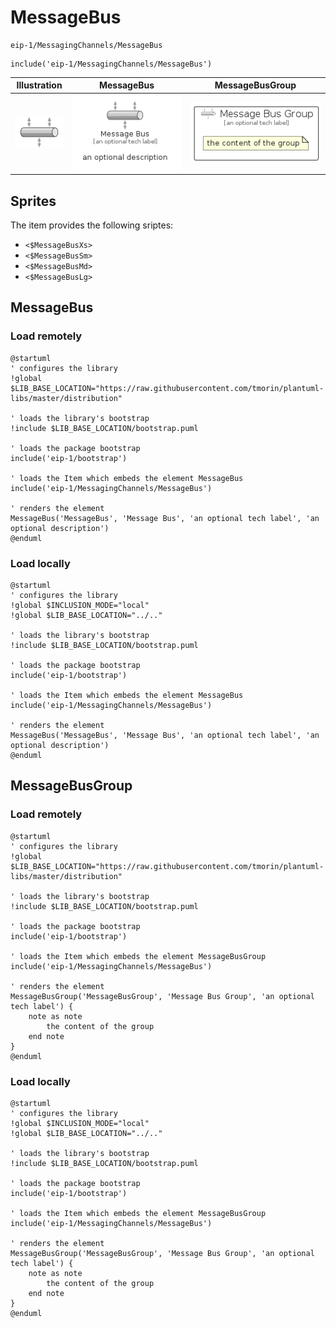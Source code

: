 # MessageBus


```text
eip-1/MessagingChannels/MessageBus
```

```text
include('eip-1/MessagingChannels/MessageBus')
```



| Illustration | MessageBus | MessageBusGroup |
| :---: | :---: | :---: |
| ![illustration for Illustration](../../eip-1/MessagingChannels/MessageBus.png) | ![illustration for MessageBus](../../eip-1/MessagingChannels/MessageBus.Local.png) | ![illustration for MessageBusGroup](../../eip-1/MessagingChannels/MessageBusGroup.Local.png) |



## Sprites
The item provides the following sriptes:

- `<$MessageBusXs>`
- `<$MessageBusSm>`
- `<$MessageBusMd>`
- `<$MessageBusLg>`





## MessageBus

### Load remotely
```plantuml
@startuml
' configures the library
!global $LIB_BASE_LOCATION="https://raw.githubusercontent.com/tmorin/plantuml-libs/master/distribution"

' loads the library's bootstrap
!include $LIB_BASE_LOCATION/bootstrap.puml

' loads the package bootstrap
include('eip-1/bootstrap')

' loads the Item which embeds the element MessageBus
include('eip-1/MessagingChannels/MessageBus')

' renders the element
MessageBus('MessageBus', 'Message Bus', 'an optional tech label', 'an optional description')
@enduml
```

### Load locally
```plantuml
@startuml
' configures the library
!global $INCLUSION_MODE="local"
!global $LIB_BASE_LOCATION="../.."

' loads the library's bootstrap
!include $LIB_BASE_LOCATION/bootstrap.puml

' loads the package bootstrap
include('eip-1/bootstrap')

' loads the Item which embeds the element MessageBus
include('eip-1/MessagingChannels/MessageBus')

' renders the element
MessageBus('MessageBus', 'Message Bus', 'an optional tech label', 'an optional description')
@enduml
```

## MessageBusGroup

### Load remotely
```plantuml
@startuml
' configures the library
!global $LIB_BASE_LOCATION="https://raw.githubusercontent.com/tmorin/plantuml-libs/master/distribution"

' loads the library's bootstrap
!include $LIB_BASE_LOCATION/bootstrap.puml

' loads the package bootstrap
include('eip-1/bootstrap')

' loads the Item which embeds the element MessageBusGroup
include('eip-1/MessagingChannels/MessageBus')

' renders the element
MessageBusGroup('MessageBusGroup', 'Message Bus Group', 'an optional tech label') {
    note as note
        the content of the group
    end note
}
@enduml
```

### Load locally
```plantuml
@startuml
' configures the library
!global $INCLUSION_MODE="local"
!global $LIB_BASE_LOCATION="../.."

' loads the library's bootstrap
!include $LIB_BASE_LOCATION/bootstrap.puml

' loads the package bootstrap
include('eip-1/bootstrap')

' loads the Item which embeds the element MessageBusGroup
include('eip-1/MessagingChannels/MessageBus')

' renders the element
MessageBusGroup('MessageBusGroup', 'Message Bus Group', 'an optional tech label') {
    note as note
        the content of the group
    end note
}
@enduml
```

